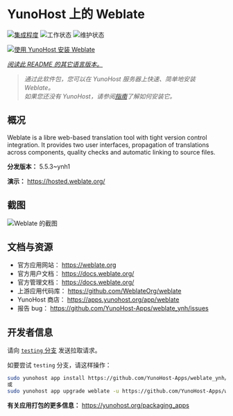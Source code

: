 <!--
注意：此 README 由 <https://github.com/YunoHost/apps/tree/master/tools/readme_generator> 自动生成
请勿手动编辑。
-->

# YunoHost 上的 Weblate

[![集成程度](https://dash.yunohost.org/integration/weblate.svg)](https://dash.yunohost.org/appci/app/weblate) ![工作状态](https://ci-apps.yunohost.org/ci/badges/weblate.status.svg) ![维护状态](https://ci-apps.yunohost.org/ci/badges/weblate.maintain.svg)

[![使用 YunoHost 安装 Weblate](https://install-app.yunohost.org/install-with-yunohost.svg)](https://install-app.yunohost.org/?app=weblate)

*[阅读此 README 的其它语言版本。](./ALL_README.md)*

> *通过此软件包，您可以在 YunoHost 服务器上快速、简单地安装 Weblate。*  
> *如果您还没有 YunoHost，请参阅[指南](https://yunohost.org/install)了解如何安装它。*

## 概况

Weblate is a libre web-based translation tool with tight version control integration. It provides two user interfaces, propagation of translations across components, quality checks and automatic linking to source files.

**分发版本：** 5.5.3~ynh1

**演示：** <https://hosted.weblate.org/>

## 截图

![Weblate 的截图](./doc/screenshots/BigScreenshot.png)

## 文档与资源

- 官方应用网站： <https://weblate.org>
- 官方用户文档： <https://docs.weblate.org/>
- 官方管理文档： <https://docs.weblate.org/>
- 上游应用代码库： <https://github.com/WeblateOrg/weblate>
- YunoHost 商店： <https://apps.yunohost.org/app/weblate>
- 报告 bug： <https://github.com/YunoHost-Apps/weblate_ynh/issues>

## 开发者信息

请向 [`testing` 分支](https://github.com/YunoHost-Apps/weblate_ynh/tree/testing) 发送拉取请求。

如要尝试 `testing` 分支，请这样操作：

```bash
sudo yunohost app install https://github.com/YunoHost-Apps/weblate_ynh/tree/testing --debug
或
sudo yunohost app upgrade weblate -u https://github.com/YunoHost-Apps/weblate_ynh/tree/testing --debug
```

**有关应用打包的更多信息：** <https://yunohost.org/packaging_apps>

